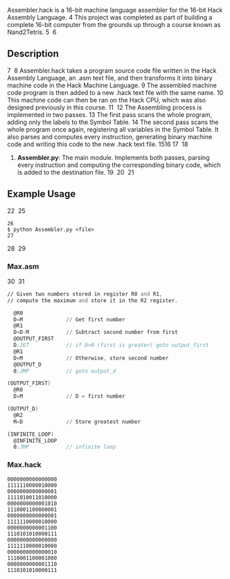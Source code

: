 Assembler.hack is a 16-bit machine language assembler for the 16-bit Hack Assembly Language. 
4
This project was completed as part of building a complete 16-bit computer from the grounds up through a course known as Nand2Tetris.
5
​
6
## Description
7
​
8
Assembler.hack takes a program source code file written in the Hack Assembly Language, an .asm text file, and then transforms it into binary machine code in the Hack Machine Language. 
9
The assembled machine code program is then added to a new .hack text file with the same name.
10
This machine code can then be ran on the Hack CPU, which was also designed previously in this course.
11
​
12
The Assembling process is implemented in two passes. 
13
The first pass scans the whole program, adding only the labels to the Symbol Table.
14
The second pass scans the whole program once again, registering all variables in the Symbol Table. It also parses and computes every instruction, generating binary machine code and writing this code to the new .hack text file.
15
​
16
17
​
18
1. **Assembler.py**: The main module. Implements both passes, parsing every instruction and computing the corresponding binary code, which is added to the destination file.
19
​
20
​
21
## Example Usage
22
​
25
```
26
$ python Assembler.py <file>
27
```
28
​
29
### Max.asm
30
​
31
```asm
// Given two numbers stored in register R0 and R1,
// compute the maximum and store it in the R2 register.

  @R0
  D=M              // Get first number
  @R1
  D=D-M            // Subtract second number from first
  @OUTPUT_FIRST
  D;JGT            // if D>0 (first is greater) goto output_first
  @R1
  D=M              // Otherwise, store second number
  @OUTPUT_D
  0;JMP            // goto output_d

(OUTPUT_FIRST)
  @R0
  D=M              // D = first number

(OUTPUT_D)
  @R2
  M=D              // Store greatest number

(INFINITE_LOOP)
  @INFINITE_LOOP
  0;JMP            // infinite loop
```


### Max.hack

```
0000000000000000
1111110000010000
0000000000000001
1111010011010000
0000000000001010
1110001100000001
0000000000000001
1111110000010000
0000000000001100
1110101010000111
0000000000000000
1111110000010000
0000000000000010
1110001100001000
0000000000001110
1110101010000111
```
